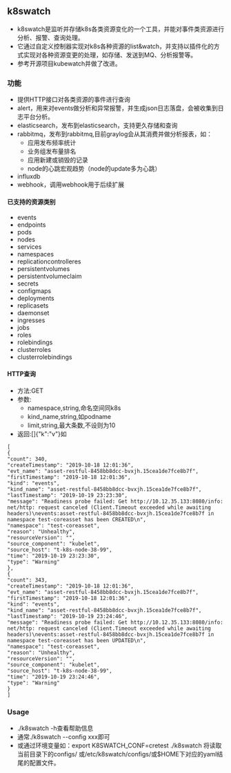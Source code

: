 ## k8swatch 
- k8swatch是监听并存储k8s各类资源变化的一个工具，并能对事件类资源进行分析、报警、查询处理。
- 它通过自定义控制器实现对k8s各种资源的list&watch，并支持以插件化的方式实现对各种资源变更的处理，如存储、发送到MQ、分析报警等。
- 参考开源项目kubewatch并做了改进。

### 功能
- 提供HTTP接口对各类资源的事件进行查询
- alert，用来对events做分析和异常报警，并生成json日志落盘，会被收集到日志平台分析。
- elasticsearch，发布到elasticsearch，支持更久存储和查询
- rabbitmq，发布到rabbitmq,目前graylog会从其消费并做分析报表，如：
    - 应用发布频率统计
    - 业务组发布量排名
    - 应用新建或销毁的记录
    - node的心跳宏观趋势（node的update多为心跳）
- influxdb
- webhook，调用webhook用于后续扩展

#### 已支持的资源类别
- events
- endpoints
- pods
- nodes
- services
- namespaces
- replicationcontrolleres
- persistentvolumes
- persistentvolumeclaim
- secrets
- configmaps
- deployments
- replicasets
- daemonset
- ingresses
- jobs
- roles
- rolebindings
- clusterroles
- clusterrolebindings

#### HTTP查询
- 方法:GET
- 参数:
    - namespace,string,命名空间同k8s
    - kind_name,string,如podname
    - limit,string,最大条数,不设则为10
- 返回:[]{"k":"v"}如
```$xslt
[
{
"count": 340,
"createTimestamp": "2019-10-18 12:01:36",
"evt_name": "asset-restful-8458bb8dcc-bvxjh.15cea1de7fce8b7f",
"firstTimestamp": "2019-10-18 12:01:36",
"kind": "events",
"kind_name": "asset-restful-8458bb8dcc-bvxjh.15cea1de7fce8b7f",
"lastTimestamp": "2019-10-19 23:23:30",
"message": "Readiness probe failed: Get http://10.12.35.133:8080/info: net/http: request canceled (Client.Timeout exceeded while awaiting headers)\nevents:asset-restful-8458bb8dcc-bvxjh.15cea1de7fce8b7f in namespace test-coreasset has been CREATED\n",
"namespace": "test-coreasset",
"reason": "Unhealthy",
"resourceVersion": "",
"source_component": "kubelet",
"source_host": "t-k8s-node-38-99",
"time": "2019-10-19 23:23:30",
"type": "Warning"
},
{
"count": 343,
"createTimestamp": "2019-10-18 12:01:36",
"evt_name": "asset-restful-8458bb8dcc-bvxjh.15cea1de7fce8b7f",
"firstTimestamp": "2019-10-18 12:01:36",
"kind": "events",
"kind_name": "asset-restful-8458bb8dcc-bvxjh.15cea1de7fce8b7f",
"lastTimestamp": "2019-10-19 23:24:46",
"message": "Readiness probe failed: Get http://10.12.35.133:8080/info: net/http: request canceled (Client.Timeout exceeded while awaiting headers)\nevents:asset-restful-8458bb8dcc-bvxjh.15cea1de7fce8b7f in namespace test-coreasset has been UPDATED\n",
"namespace": "test-coreasset",
"reason": "Unhealthy",
"resourceVersion": "",
"source_component": "kubelet",
"source_host": "t-k8s-node-38-99",
"time": "2019-10-19 23:24:46",
"type": "Warning"
}
]
```


### Usage
- ./k8swatch -h查看帮助信息
- 通常./k8swatch --config xxx即可
- 或通过环境变量如：export K8SWATCH_CONF=cretest  ./k8swatch
将读取当前目录下的configs/ 或/etc/k8swatch/configs/或$HOME下对应的yaml结尾的配置文件。

